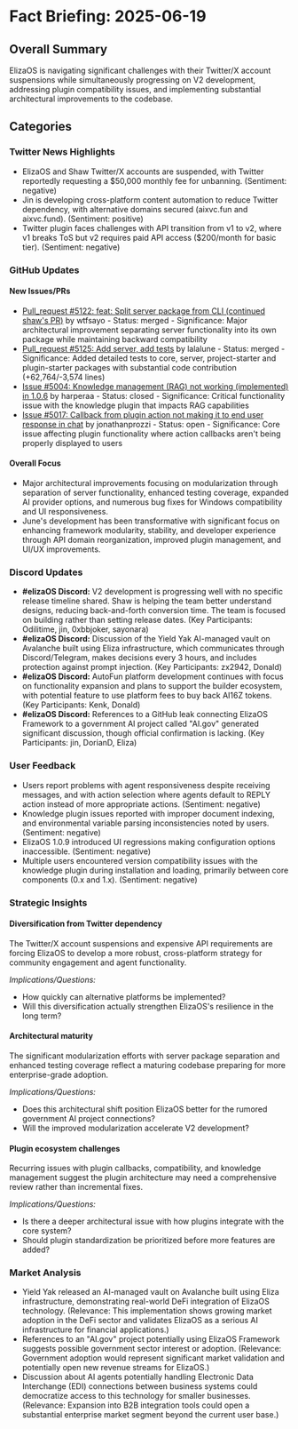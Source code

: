 # Fact Briefing: 2025-06-19

## Overall Summary
ElizaOS is navigating significant challenges with their Twitter/X account suspensions while simultaneously progressing on V2 development, addressing plugin compatibility issues, and implementing substantial architectural improvements to the codebase.

## Categories

### Twitter News Highlights
- ElizaOS and Shaw Twitter/X accounts are suspended, with Twitter reportedly requesting a $50,000 monthly fee for unbanning. (Sentiment: negative)
- Jin is developing cross-platform content automation to reduce Twitter dependency, with alternative domains secured (aixvc.fun and aixvc.fund). (Sentiment: positive)
- Twitter plugin faces challenges with API transition from v1 to v2, where v1 breaks ToS but v2 requires paid API access ($200/month for basic tier). (Sentiment: negative)

### GitHub Updates

#### New Issues/PRs
- [Pull_request #5122: feat: Split server package from CLI (continued shaw's PR)](https://github.com/elizaOS/eliza/pull/5122) by wtfsayo - Status: merged - Significance: Major architectural improvement separating server functionality into its own package while maintaining backward compatibility
- [Pull_request #5125: Add server, add tests](https://github.com/elizaOS/eliza/pull/5125) by lalalune - Status: merged - Significance: Added detailed tests to core, server, project-starter and plugin-starter packages with substantial code contribution (+62,764/-3,574 lines)
- [Issue #5004: Knowledge management (RAG) not working (implemented) in 1.0.6](https://github.com/elizaOS/eliza/issues/5004) by harperaa - Status: closed - Significance: Critical functionality issue with the knowledge plugin that impacts RAG capabilities
- [Issue #5017: Callback from plugin action not making it to end user response in chat](https://github.com/elizaOS/eliza/issues/5017) by jonathanprozzi - Status: open - Significance: Core issue affecting plugin functionality where action callbacks aren't being properly displayed to users

#### Overall Focus
- Major architectural improvements focusing on modularization through separation of server functionality, enhanced testing coverage, expanded AI provider options, and numerous bug fixes for Windows compatibility and UI responsiveness.
- June's development has been transformative with significant focus on enhancing framework modularity, stability, and developer experience through API domain reorganization, improved plugin management, and UI/UX improvements.

### Discord Updates
- **#elizaOS Discord:** V2 development is progressing well with no specific release timeline shared. Shaw is helping the team better understand designs, reducing back-and-forth conversion time. The team is focused on building rather than setting release dates. (Key Participants: Odilitime, jin, 0xbbjoker, sayonara)
- **#elizaOS Discord:** Discussion of the Yield Yak AI-managed vault on Avalanche built using Eliza infrastructure, which communicates through Discord/Telegram, makes decisions every 3 hours, and includes protection against prompt injection. (Key Participants: zx2942, Donald)
- **#elizaOS Discord:** AutoFun platform development continues with focus on functionality expansion and plans to support the builder ecosystem, with potential feature to use platform fees to buy back AI16Z tokens. (Key Participants: Kenk, Donald)
- **#elizaOS Discord:** References to a GitHub leak connecting ElizaOS Framework to a government AI project called "AI.gov" generated significant discussion, though official confirmation is lacking. (Key Participants: jin, DorianD, Eliza)

### User Feedback
- Users report problems with agent responsiveness despite receiving messages, and with action selection where agents default to REPLY action instead of more appropriate actions. (Sentiment: negative)
- Knowledge plugin issues reported with improper document indexing, and environmental variable parsing inconsistencies noted by users. (Sentiment: negative)
- ElizaOS 1.0.9 introduced UI regressions making configuration options inaccessible. (Sentiment: negative)
- Multiple users encountered version compatibility issues with the knowledge plugin during installation and loading, primarily between core components (0.x and 1.x). (Sentiment: negative)

### Strategic Insights

#### Diversification from Twitter dependency
The Twitter/X account suspensions and expensive API requirements are forcing ElizaOS to develop a more robust, cross-platform strategy for community engagement and agent functionality.

*Implications/Questions:*
  - How quickly can alternative platforms be implemented?
  - Will this diversification actually strengthen ElizaOS's resilience in the long term?

#### Architectural maturity
The significant modularization efforts with server package separation and enhanced testing coverage reflect a maturing codebase preparing for more enterprise-grade adoption.

*Implications/Questions:*
  - Does this architectural shift position ElizaOS better for the rumored government AI project connections?
  - Will the improved modularization accelerate V2 development?

#### Plugin ecosystem challenges
Recurring issues with plugin callbacks, compatibility, and knowledge management suggest the plugin architecture may need a comprehensive review rather than incremental fixes.

*Implications/Questions:*
  - Is there a deeper architectural issue with how plugins integrate with the core system?
  - Should plugin standardization be prioritized before more features are added?

### Market Analysis
- Yield Yak released an AI-managed vault on Avalanche built using Eliza infrastructure, demonstrating real-world DeFi integration of ElizaOS technology. (Relevance: This implementation shows growing market adoption in the DeFi sector and validates ElizaOS as a serious AI infrastructure for financial applications.)
- References to an "AI.gov" project potentially using ElizaOS Framework suggests possible government sector interest or adoption. (Relevance: Government adoption would represent significant market validation and potentially open new revenue streams for ElizaOS.)
- Discussion about AI agents potentially handling Electronic Data Interchange (EDI) connections between business systems could democratize access to this technology for smaller businesses. (Relevance: Expansion into B2B integration tools could open a substantial enterprise market segment beyond the current user base.)